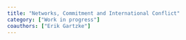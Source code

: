 ```yaml
---
title: "Networks, Commitment and International Conflict"
category: ["Work in progress"]
coauthors: ["Erik Gartzke"]
---
```

